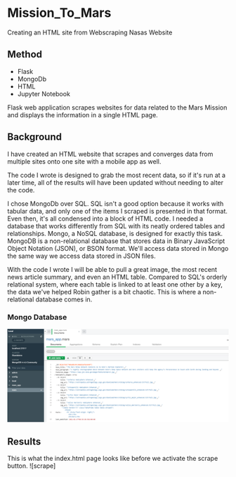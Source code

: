# Mission_To_Mars
Creating an HTML site from Webscraping Nasas Website

## Method
* Flask
* MongoDb
* HTML
* Jupyter Notebook


Flask web application scrapes websites for data related to the Mars Mission and displays the information in a single HTML page.

## Background

I have created an HTML website that scrapes and converges data from multiple sites onto one site with a mobile app as well. 

The code I wrote is designed to grab the most recent data, so if it's run at a later time, all of the results will have been updated without needing to alter the code.

I chose MongoDb over SQL. SQL isn't a good option because it works with tabular data, and only one of the items I scraped is presented in that format. Even then, it's all condensed into a block of HTML code.
I needed a database that works differently from SQL with its neatly ordered tables and relationships. Mongo, a NoSQL database, is designed for exactly this task. MongoDB is a non-relational database that stores data in Binary JavaScript Object Notation (JSON), or BSON format. We'll access data stored in Mongo the same way we access data stored in JSON files.



With the code I wrote I will be able to pull a great image, the most recent news article summary, and even an HTML table. Compared to SQL's orderly relational system, where each table is linked to at least one other by a key, the data we've helped Robin gather is a bit chaotic. This is where a non-relational database comes in.

### Mongo Database
![mongo](https://github.com/Solrys/Mission_To_Mars/blob/main/images/MongoDB.PNG.png)

## Results
This is what the index.html page looks like before we activate the scrape button. 
![scrape]

